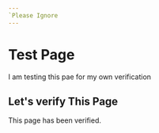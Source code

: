 ```yaml
---
`Please Ignore
---
```

# Test Page
I am testing this pae for my own verification

## Let's verify This Page

This page has been verified.
